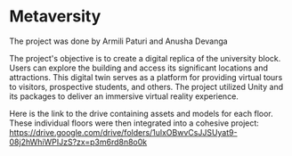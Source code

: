 # Metaversity
The project was done by Armili Paturi and Anusha Devanga 

The project's objective is to create a digital replica of the university block. Users can explore the building and access its significant locations and attractions. This digital twin serves as a platform for providing virtual tours to visitors, prospective students, and others. The project utilized Unity and its packages to deliver an immersive virtual reality experience.

Here is the link to the drive containing assets and models for each floor. These individual floors were then integrated into a cohesive project: 
https://drive.google.com/drive/folders/1ulxOBwvCsJJSUyat9-08j2hWhiWPIJzS?zx=p3m6rd8n8o0k

